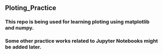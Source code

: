 ## Ploting_Practice
### This repo is being used for learning ploting using matplotlib and numpy.
### Some other practice works related to Jupyter Notebooks might be added later.
